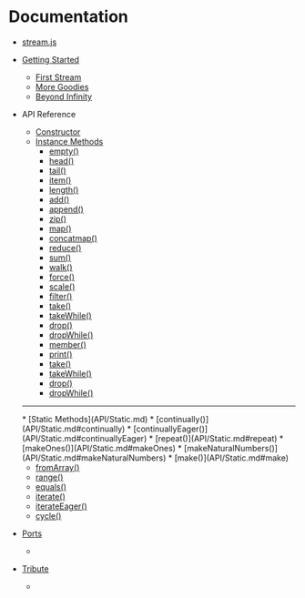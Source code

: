 Documentation
=============

* [stream.js](Index.md)

* [Getting Started](getting_started/README.md)
  * [First Stream](getting_started/First_Stream.md)
  * [More Goodies](getting_started/More_Goodies.md)
  * [Beyond Infinity](getting_started/Beyond_Infinity.md#)

* API Reference
  * [Constructor](API/Constructor.md#)
  * [Instance Methods](API/Instance.md#)
    * [empty()](API/Instance.md#empty)
    * [head()](API/Instance.md#head)
    * [tail()](API/Instance.md#tail)
    * [item()](API/Instance.md#item)
    * [length()](API/Instance.md#length)
    * [add()](API/Instance.md#add)
    * [append()](API/Instance.md#append)
    * [zip()](API/Instance.md#zip)
    * [map()](API/Instance.md#map)
    * [concatmap()](API/Instance.md#concatmap)
    * [reduce()](API/Instance.md#reduce)
    * [sum()](API/Instance.md#sum)
    * [walk()](API/Instance.md#walk)
    * [force()](API/Instance.md#force)
    * [scale()](API/Instance.md#scale)
    * [filter()](API/Instance.md#filter)
    * [take()](API/Instance.md#take)
    * [takeWhile()](API/Instance.md#takeWhile)
    * [drop()](API/Instance.md#drop)
    * [dropWhile()](API/Instance.md#dropWhile)
    * [member()](API/Instance.md#member)
    * [print()](API/Instance.md#print)
    * [take()](API/Instance.md#take)
    * [takeWhile()](API/Instance.md#takeWhile)
    * [drop()](API/Instance.md#drop)
    * [dropWhile()](API/Instance.md#dropWhile)

  <hr />
  * [Static Methods](API/Static.md)
    * [continually()](API/Static.md#continually)
    * [continuallyEager()](API/Static.md#continuallyEager)
    * [repeat()](API/Static.md#repeat)
    * [makeOnes()](API/Static.md#makeOnes)
    * [makeNaturalNumbers()](API/Static.md#makeNaturalNumbers)
    * [make()](API/Static.md#make)

    * [fromArray()](API/Static.md#fromArray)
    * [range()](API/Static.md#range)
    * [equals()](API/Static.md#equals)
    * [iterate()](API/Static.md#iterate)
    * [iterateEager()](API/Static.md#iterateEager)
    * [cycle()](API/Static.md#cycle)

* [Ports](Ports.md)
    * []()

* [Tribute](Tribute.md)
    * []()
